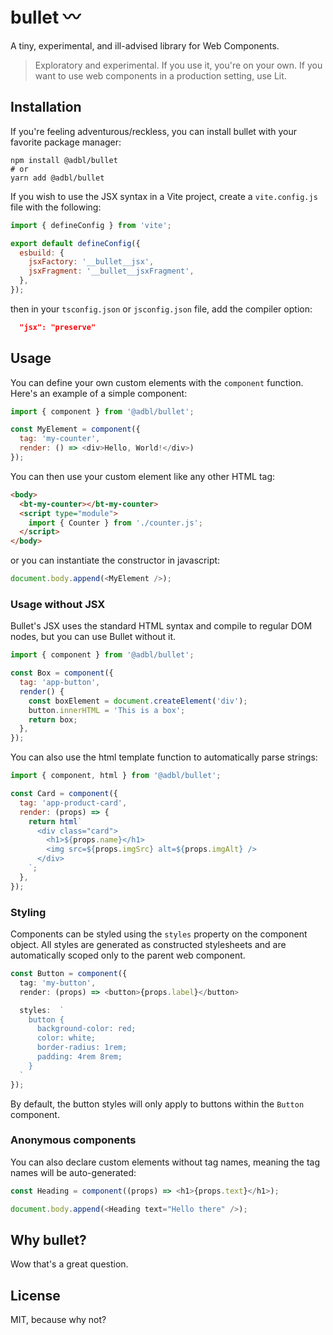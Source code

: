 # bullet 〰️

A tiny, experimental, and ill-advised library for Web Components.

> Exploratory and experimental. If you use it, you're on your own. If you want to use web components in a production setting, use Lit.

## Installation

If you're feeling adventurous/reckless, you can install bullet with your favorite package manager:

```shell
npm install @adbl/bullet
# or
yarn add @adbl/bullet
```

If you wish to use the JSX syntax in a Vite project, create a `vite.config.js` file with the following:

```js
import { defineConfig } from 'vite';

export default defineConfig({
  esbuild: {
    jsxFactory: '__bullet__jsx',
    jsxFragment: '__bullet__jsxFragment',
  },
});
```

then in your `tsconfig.json` or `jsconfig.json` file, add the compiler option:

```json
  "jsx": "preserve"
```

## Usage

You can define your own custom elements with the `component` function.
Here's an example of a simple component:

```js
import { component } from '@adbl/bullet';

const MyElement = component({
  tag: 'my-counter',
  render: () => <div>Hello, World!</div>)
});
```

You can then use your custom element like any other HTML tag:

```html
<body>
  <bt-my-counter></bt-my-counter>
  <script type="module">
    import { Counter } from './counter.js';
  </script>
</body>
```

or you can instantiate the constructor in javascript:

```js
document.body.append(<MyElement />);
```

### Usage without JSX

Bullet's JSX uses the standard HTML syntax and compile to regular DOM nodes, but you can use Bullet without it.

```js
import { component } from '@adbl/bullet';

const Box = component({
  tag: 'app-button',
  render() {
    const boxElement = document.createElement('div');
    button.innerHTML = 'This is a box';
    return box;
  },
});
```

You can also use the html template function to automatically parse strings:

```js
import { component, html } from '@adbl/bullet';

const Card = component({
  tag: 'app-product-card',
  render: (props) => {
    return html`
      <div class="card">
        <h1>${props.name}</h1>
        <img src=${props.imgSrc} alt=${props.imgAlt} />
      </div>
    `;
  },
});
```

### Styling

Components can be styled using the `styles` property on the component object. All styles are generated as constructed stylesheets and are automatically scoped only to the parent web component.

```ts
const Button = component({
  tag: 'my-button',
  render: (props) => <button>{props.label}</button>

  styles:  `
    button {
      background-color: red;
      color: white;
      border-radius: 1rem;
      padding: 4rem 8rem;
    }
  `
});
```

By default, the button styles will only apply to buttons within the `Button` component.

### Anonymous components

You can also declare custom elements without tag names, meaning the tag names will be auto-generated:

```js
const Heading = component((props) => <h1>{props.text}</h1>);

document.body.append(<Heading text="Hello there" />);
```

## Why bullet?

Wow that's a great question.

## License

MIT, because why not?
